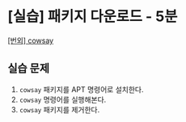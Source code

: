 # [실습] 패키지 다운로드 - 5분

[[번외] cowsay](../extra/cowsay.md)

## 실습 문제

1. `cowsay` 패키지를 APT 명령어로 설치한다.
2. `cowsay` 명령어를 실행해본다.
3. `cowsay` 패키지를 제거한다.